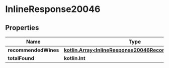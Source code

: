 
# InlineResponse20046

## Properties
Name | Type | Description | Notes
------------ | ------------- | ------------- | -------------
**recommendedWines** | [**kotlin.Array&lt;InlineResponse20046RecommendedWines&gt;**](InlineResponse20046RecommendedWines.md) |  | 
**totalFound** | **kotlin.Int** |  | 




